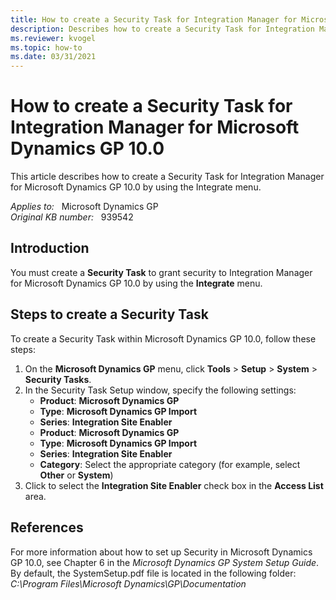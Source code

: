 ```yaml
---
title: How to create a Security Task for Integration Manager for Microsoft Dynamics GP 10.0
description: Describes how to create a Security Task for Integration Manager for Microsoft Dynamics GP 10.0 by using the Integrate menu.
ms.reviewer: kvogel
ms.topic: how-to
ms.date: 03/31/2021
---
```

# How to create a Security Task for Integration Manager for Microsoft Dynamics GP 10.0

This article describes how to create a Security Task for Integration Manager for Microsoft Dynamics GP 10.0 by using the Integrate menu.

_Applies to:_ &nbsp; Microsoft Dynamics GP  
_Original KB number:_ &nbsp; 939542

## Introduction

You must create a **Security Task** to grant security to Integration Manager for Microsoft Dynamics GP 10.0 by using the **Integrate** menu.

## Steps to create a Security Task

To create a Security Task within Microsoft Dynamics GP 10.0, follow these steps:

1. On the **Microsoft Dynamics GP** menu, click **Tools** > **Setup** > **System** > **Security Tasks**.
2. In the Security Task Setup window, specify the following settings:
   - **Product**: **Microsoft Dynamics GP**  
   - **Type**: **Microsoft Dynamics GP Import**  
   - **Series**: **Integration Site Enabler**  
   - **Product**: **Microsoft Dynamics GP**  
   - **Type**: **Microsoft Dynamics GP Import**  
   - **Series**: **Integration Site Enabler**  
   - **Category**: Select the appropriate category (for example, select **Other** or **System**)
3. Click to select the **Integration Site Enabler** check box in the **Access List** area.

## References

For more information about how to set up Security in Microsoft Dynamics GP 10.0, see Chapter 6 in the *Microsoft Dynamics GP System Setup Guide*. By default, the SystemSetup.pdf file is located in the following folder:  
*C:\Program Files\Microsoft Dynamics\GP\Documentation*
